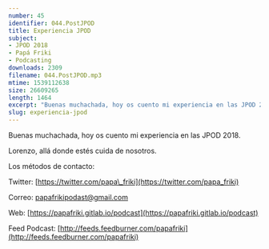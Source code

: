 ```yaml
---
number: 45
identifier: 044.PostJPOD
title: Experiencia JPOD
subject:
- JPOD 2018
- Papá Friki
- Podcasting
downloads: 2309
filename: 044.PostJPOD.mp3
mtime: 1539112638
size: 26609265
length: 1464
excerpt: "Buenas muchachada, hoy os cuento mi experiencia en las JPOD 2018.   \n\nLorenzo, allá donde estés cuida de nosotros.\n\nLos métodos de contacto:\n\nTwitter: [https://twitter.com/papa\\_friki](https://twitter.com/papa_friki)\n\nCorreo: [papafrikipodast@gmail.com](https://archive.org/details/papafrikipodast@gmail.com)\n\nWeb: [https://papafriki.gitlab.io/podcast](https://papafriki.gitlab.io/podcast)\n\nFeed Podcast: [http://feeds.feedburner.com/papafriki](http://feeds.feedburner.com/papafriki)"
slug: experiencia-jpod
---
```

Buenas muchachada, hoy os cuento mi experiencia en las JPOD 2018.

Lorenzo, allá donde estés cuida de nosotros.

Los métodos de contacto:

Twitter: [https://twitter.com/papa\_friki](https://twitter.com/papa_friki)

Correo: [papafrikipodast@gmail.com](https://archive.org/details/papafrikipodast@gmail.com)

Web: [https://papafriki.gitlab.io/podcast](https://papafriki.gitlab.io/podcast)

Feed Podcast: [http://feeds.feedburner.com/papafriki](http://feeds.feedburner.com/papafriki)